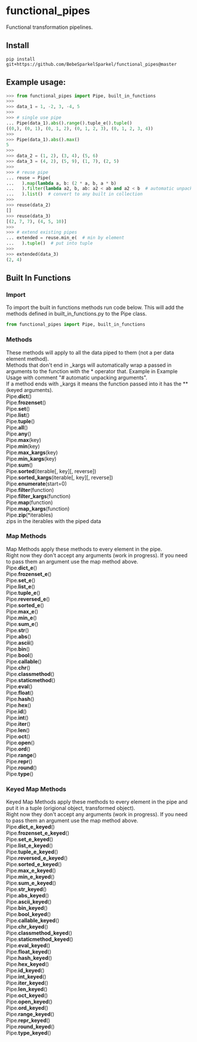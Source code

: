 # functional_pipes
Functional transformation pipelines.

## Install
```shell
pip install git+https://github.com/BebeSparkelSparkel/functional_pipes@master
```

## Example usage:
```python
>>> from functional_pipes import Pipe, built_in_functions
>>> 
>>> data_1 = 1, -2, 3, -4, 5
>>> 
>>> # single use pipe
... Pipe(data_1).abs().range().tuple_e().tuple()
((0,), (0, 1), (0, 1, 2), (0, 1, 2, 3), (0, 1, 2, 3, 4))
>>> 
>>> Pipe(data_1).abs().max()
5
>>> 
>>> data_2 = (1, 2), (3, 4), (5, 6)
>>> data_3 = (4, 2), (5, 9), (1, 7), (2, 5)
>>> 
>>> # reuse pipe
... reuse = Pipe(
...   ).map(lambda a, b: (2 * a, b, a * b)
...   ).filter(lambda a2, b, ab: a2 < ab and a2 < b  # automatic unpacking arguments
...   ).list()  # convert to any built in collection
>>> 
>>> reuse(data_2)
[]
>>> reuse(data_3)
[(2, 7, 7), (4, 5, 10)]
>>> 
>>> # extend existing pipes
... extended = reuse.min_e(  # min by element
...   ).tuple()  # put into tuple
>>> 
>>> extended(data_3)
(2, 4)
```


## Built In Functions
### Import
To import the built in functions methods run code below. This will add the methods defined in built_in_functions.py to the Pipe class.
```python
from functional_pipes import Pipe, built_in_functions
```

### Methods
These methods will apply to all the data piped to them (not a per data element method).  
Methods that don't end in _kargs will automatically wrap a passed in arguments to the function with the * operator that. Example in Example Usage with comment "# automatic unpacking arguments".  
If a method ends with _kargs it means the function passed into it has the ** (keyed arguments).  
Pipe.**dict**()  
Pipe.**frozenset**()  
Pipe.**set**()  
Pipe.**list**()  
Pipe.**tuple**()  
Pipe.**all**()  
Pipe.**any**()  
Pipe.**max**(key)  
Pipe.**min**(key)  
Pipe.**max_kargs**(key)  
Pipe.**min_kargs**(key)  
Pipe.**sum**()  
Pipe.**sorted**(iterable[, key][, reverse])  
Pipe.**sorted_kargs**(iterable[, key][, reverse])  
Pipe.**enumerate**(start=0)  
Pipe.**filter**(function)  
Pipe.**filter_kargs**(function)  
Pipe.**map**(function)  
Pipe.**map_kargs**(function)  
Pipe.**zip**(*iterables)  
zips in the iterables with the piped data  

### Map Methods
Map Methods apply these methods to every element in the pipe.  
Right now they don't accept any arguments (work in progress). If you need to pass them an argument use the map method above.  
Pipe.**dict_e**()  
Pipe.**frozenset_e**()  
Pipe.**set_e**()  
Pipe.**list_e**()  
Pipe.**tuple_e**()  
Pipe.**reversed_e**()  
Pipe.**sorted_e**()  
Pipe.**max_e**()  
Pipe.**min_e**()  
Pipe.**sum_e**()  
Pipe.**str**()  
Pipe.**abs**()  
Pipe.**ascii**()  
Pipe.**bin**()  
Pipe.**bool**()  
Pipe.**callable**()  
Pipe.**chr**()  
Pipe.**classmethod**()  
Pipe.**staticmethod**()  
Pipe.**eval**()  
Pipe.**float**()  
Pipe.**hash**()  
Pipe.**hex**()  
Pipe.**id**()  
Pipe.**int**()  
Pipe.**iter**()  
Pipe.**len**()  
Pipe.**oct**()  
Pipe.**open**()  
Pipe.**ord**()  
Pipe.**range**()  
Pipe.**repr**()  
Pipe.**round**()  
Pipe.**type**()  

### Keyed Map Methods
Keyed Map Methods apply these methods to every element in the pipe and put it in a tuple (origional object, transformed object).  
Right now they don't accept any arguments (work in progress). If you need to pass them an argument use the map method above.  
Pipe.**dict_e_keyed**()  
Pipe.**frozenset_e_keyed**()  
Pipe.**set_e_keyed**()  
Pipe.**list_e_keyed**()  
Pipe.**tuple_e_keyed**()  
Pipe.**reversed_e_keyed**()  
Pipe.**sorted_e_keyed**()  
Pipe.**max_e_keyed**()  
Pipe.**min_e_keyed**()  
Pipe.**sum_e_keyed**()  
Pipe.**str_keyed**()  
Pipe.**abs_keyed**()  
Pipe.**ascii_keyed**()  
Pipe.**bin_keyed**()  
Pipe.**bool_keyed**()  
Pipe.**callable_keyed**()  
Pipe.**chr_keyed**()  
Pipe.**classmethod_keyed**()  
Pipe.**staticmethod_keyed**()  
Pipe.**eval_keyed**()  
Pipe.**float_keyed**()  
Pipe.**hash_keyed**()  
Pipe.**hex_keyed**()  
Pipe.**id_keyed**()  
Pipe.**int_keyed**()  
Pipe.**iter_keyed**()  
Pipe.**len_keyed**()  
Pipe.**oct_keyed**()  
Pipe.**open_keyed**()  
Pipe.**ord_keyed**()  
Pipe.**range_keyed**()  
Pipe.**repr_keyed**()  
Pipe.**round_keyed**()  
Pipe.**type_keyed**()  

